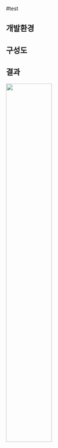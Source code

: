 #test

## 개발환경


## 구성도


## 결과
<img width="50%" src="https://github.com/Dgenealogy/Nodejs_WebRTC/assets/14217978/91887025-4ab2-4a49-b2f6-c4220b805ab3"/>
